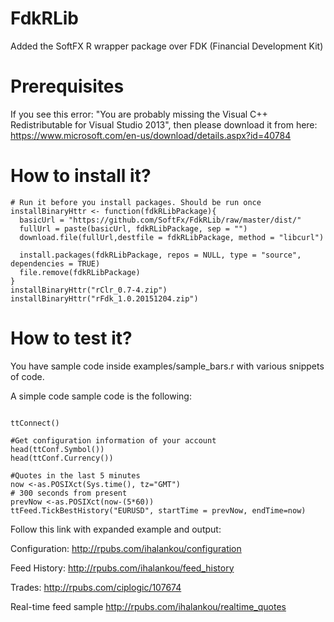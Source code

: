 # FdkRLib
Added the SoftFX R wrapper package over FDK (Financial Development Kit)

# Prerequisites
If you see this error: "You are probably missing the Visual C++ Redistributable for Visual Studio 2013", then please download it from here:
https://www.microsoft.com/en-us/download/details.aspx?id=40784

# How to install it?
```
# Run it before you install packages. Should be run once
installBinaryHttr <- function(fdkRLibPackage){
  basicUrl = "https://github.com/SoftFx/FdkRLib/raw/master/dist/"
  fullUrl = paste(basicUrl, fdkRLibPackage, sep = "")
  download.file(fullUrl,destfile = fdkRLibPackage, method = "libcurl")
  
  install.packages(fdkRLibPackage, repos = NULL, type = "source", dependencies = TRUE)
  file.remove(fdkRLibPackage)
}
installBinaryHttr("rClr_0.7-4.zip")
installBinaryHttr("rFdk_1.0.20151204.zip")
```

# How to test it?
You have sample code inside examples/sample_bars.r with various snippets of code. 

A simple code sample code is the following:
```

ttConnect()

#Get configuration information of your account
head(ttConf.Symbol())
head(ttConf.Currency())

#Quotes in the last 5 minutes
now <-as.POSIXct(Sys.time(), tz="GMT")
# 300 seconds from present
prevNow <-as.POSIXct(now-(5*60))
ttFeed.TickBestHistory("EURUSD", startTime = prevNow, endTime=now)
```
Follow this link with expanded example and output:

Configuration:
http://rpubs.com/ihalankou/configuration

Feed History:
http://rpubs.com/ihalankou/feed_history

Trades:
http://rpubs.com/ciplogic/107674

Real-time feed sample
http://rpubs.com/ihalankou/realtime_quotes
